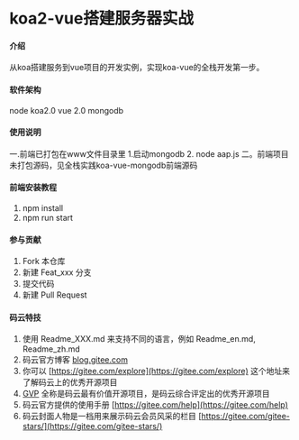 # koa2-vue搭建服务器实战

#### 介绍
从koa搭建服务到vue项目的开发实例，实现koa-vue的全栈开发第一步。

#### 软件架构
node
koa2.0
vue 2.0
mongodb


#### 使用说明
一.前端已打包在www文件目录里
1.启动mongodb
2. node aap.js
二。前端项目未打包源码，见全栈实践koa-vue-mongodb前端源码

#### 前端安装教程

1.  npm install 
2.  npm run start 


#### 参与贡献

1.  Fork 本仓库
2.  新建 Feat_xxx 分支
3.  提交代码
4.  新建 Pull Request


#### 码云特技

1.  使用 Readme\_XXX.md 来支持不同的语言，例如 Readme\_en.md, Readme\_zh.md
2.  码云官方博客 [blog.gitee.com](https://blog.gitee.com)
3.  你可以 [https://gitee.com/explore](https://gitee.com/explore) 这个地址来了解码云上的优秀开源项目
4.  [GVP](https://gitee.com/gvp) 全称是码云最有价值开源项目，是码云综合评定出的优秀开源项目
5.  码云官方提供的使用手册 [https://gitee.com/help](https://gitee.com/help)
6.  码云封面人物是一档用来展示码云会员风采的栏目 [https://gitee.com/gitee-stars/](https://gitee.com/gitee-stars/)
